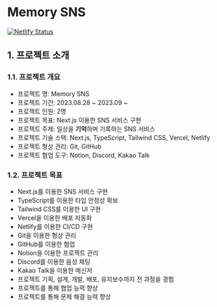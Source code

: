 # Memory SNS

[![Netlify Status](https://api.netlify.com/api/v1/badges/a768e4e8-46bd-420c-856e-9581d10eaf6f/deploy-status)](https://app.netlify.com/sites/baby-memory/deploys)

## 1. 프로젝트 소개

### 1.1. 프로젝트 개요

-   프로젝트 명: Memory SNS
-   프로젝트 기간: 2023.08.28 ~ 2023.09 ~
-   프로젝트 인원: 2명
-   프로젝트 목표: Next.js 이용한 SNS 서비스 구현
-   프로젝트 주제: 일상을 **기억**하며 기록하는 SNS 서비스
-   프로젝트 기술 스택: Next.js, TypeScript, Tailwind CSS, Vercel, Netlify
-   프로젝트 형상 관리: Git, GitHub
-   프로젝트 협업 도구: Notion, Discord, Kakao Talk

### 1.2. 프로젝트 목표

-   Next.js를 이용한 SNS 서비스 구현
-   TypeScript를 이용한 타입 안정성 확보
-   Tailwind CSS를 이용한 UI 구현
-   Vercel을 이용한 배포 자동화
-   Netlify를 이용한 CI/CD 구현
-   Git을 이용한 형상 관리
-   GitHub를 이용한 협업
-   Notion을 이용한 프로젝트 관리
-   Discord를 이용한 음성 채팅
-   Kakao Talk을 이용한 메신저
-   프로젝트 기획, 설계, 개발, 배포, 유지보수까지 전 과정을 경험
-   프로젝트를 통해 협업 능력 향상
-   프로젝트를 통해 문제 해결 능력 향상
